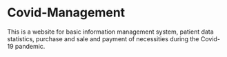 # Covid-Management
This is a website for basic information management system, patient data statistics, purchase and sale and payment of necessities during the Covid-19 pandemic.
